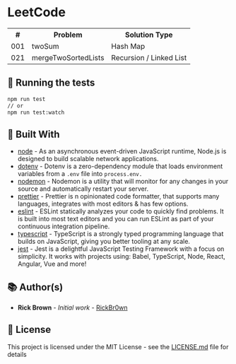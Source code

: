 # LeetCode

<div align="center">
  <table>
    <tbody>
      <tr>
        <th>#</th>
        <th>Problem</th>
        <th>Solution Type</th>
      </tr>
      <tr>
        <td>001</td>
        <td>twoSum</td>
        <td>Hash Map</td>
      </tr>
      <tr>
        <td>021</td>
        <td>mergeTwoSortedLists</td>
        <td>Recursion / Linked List</td>
      </tr>
    </tbody>
  </table>
</div>

## 🧪 Running the tests

```bash
npm run test
// or
npm run test:watch
```

## 🧐 Built With

- [node](https://nodejs.org/en/about/) - As an asynchronous event-driven JavaScript runtime, Node.js is designed to build scalable network applications.
- [dotenv](https://github.com/motdotla/dotenv#readme) - Dotenv is a zero-dependency module that loads environment variables from a `.env` file into `process.env.`
- [nodemon](https://nodemon.io) - Nodemon is a utility that will monitor for any changes in your source and automatically restart your server.
- [prettier](https://prettier.io) - Prettier is n opinionated code formatter, that supports many languages, integrates with most editors & has few options.
- [eslint](https://eslint.org) - ESLint statically analyzes your code to quickly find problems. It is built into most text editors and you can run ESLint as part of your continuous integration pipeline.
- [typescript](https://www.typescriptlang.org) - TypeScript is a strongly typed programming language that builds on JavaScript, giving you better tooling at any scale.
- [jest](https://jestjs.io) - Jest is a delightful JavaScript Testing Framework with a focus on simplicity. It works with projects using: Babel, TypeScript, Node, React, Angular, Vue and more!

## 📚 Author(s)

- **Rick Brown** - _Initial work_ - [RickBr0wn](https://github.com/RickBr0wn)

## 🪪 License

This project is licensed under the MIT License - see the [LICENSE.md](https://gist.github.com/RickBr0wn/5f95ee6118bb32034e2b94acbd88a99d) file for details
